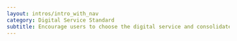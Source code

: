 ```yaml
---
layout: intros/intro_with_nav
category: Digital Service Standard
subtitle: Encourage users to choose the digital service and consolidate or phase out existing alternative channels where appropriate.
---
```

